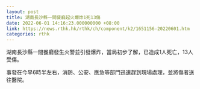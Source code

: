 ```yaml
---
layout: post
title: 湖南長沙縣一間餐廳起火爆炸1死13傷
date: 2022-06-01 14:16:23.000000000 +08:00
link: https://news.rthk.hk/rthk/ch/component/k2/1651156-20220601.htm
categories: rthk
---
```


湖南長沙縣一間餐廳發生火警並引發爆炸，當局初步了解，已造成1人死亡，13人受傷。

事發在今早6時半左右，消防、公安、應急等部門迅速趕到現場處理，並將傷者送往醫院。
